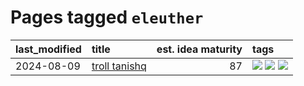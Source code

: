 # Pages tagged `eleuther`

|last_modified|title|est. idea maturity|tags
|:---|:---|---:|:---|
|2024-08-09|[troll tanishq](../troll_tanishq.md)|87|[![](https://img.shields.io/badge/tag-completed-d548d8)](../tags/completed.md) [![](https://img.shields.io/badge/tag-eleuther-a7221f)](../tags/eleuther.md) [![](https://img.shields.io/badge/tag-trash-cd61a2)](../tags/trash.md)|
